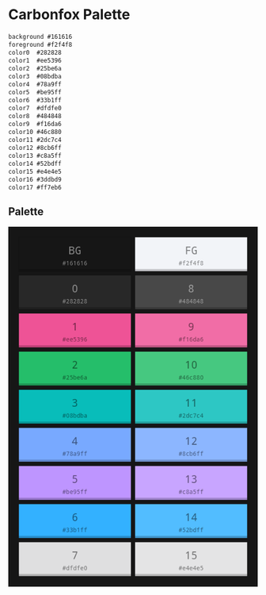 # Carbonfox Palette

```
background #161616
foreground #f2f4f8
color0  #282828
color1  #ee5396
color2  #25be6a
color3  #08bdba
color4  #78a9ff
color5  #be95ff
color6  #33b1ff
color7  #dfdfe0
color8  #484848
color9  #f16da6
color10 #46c880
color11 #2dc7c4
color12 #8cb6ff
color13 #c8a5ff
color14 #52bdff
color15 #e4e4e5
color16 #3ddbd9
color17 #ff7eb6
```

## Palette

![palette](assets/carbonfox-palette.png)
